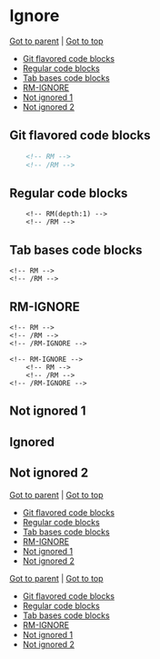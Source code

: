 Ignore
======

<!-- RM -->

[Got to parent](./README.md) | [Got to top](/README.md)

* [Git flavored code blocks](#git-flavored-code-blocks)
* [Regular code blocks](#regular-code-blocks)
* [Tab bases code blocks](#tab-bases-code-blocks)
* [RM-IGNORE](#rm-ignore)
* [Not ignored 1](#not-ignored-1)
* [Not ignored 2](#not-ignored-2)
<!-- /RM -->

Git flavored code blocks
------------------------

```html
    <!-- RM -->
    <!-- /RM -->
```

Regular code blocks
-------------------

```
    <!-- RM(depth:1) -->
    <!-- /RM -->
```

Tab bases code blocks
---------------------

    <!-- RM -->
    <!-- /RM -->

RM-IGNORE
---------

<!-- RM-IGNORE -->
    <!-- RM -->
    <!-- /RM -->
    <!-- /RM-IGNORE -->
<!-- RM -->
<!-- /RM -->
<!-- /RM-IGNORE -->

    <!-- RM-IGNORE -->
        <!-- RM -->
        <!-- /RM -->
    <!-- /RM-IGNORE -->

Not ignored 1
-------------

<!-- RM-IGNORE -->
Ignored
-------
<!-- /RM-IGNORE -->

Not ignored 2
-------------

<!-- RM -->

[Got to parent](./README.md) | [Got to top](/README.md)

* [Git flavored code blocks](#git-flavored-code-blocks)
* [Regular code blocks](#regular-code-blocks)
* [Tab bases code blocks](#tab-bases-code-blocks)
* [RM-IGNORE](#rm-ignore)
* [Not ignored 1](#not-ignored-1)
* [Not ignored 2](#not-ignored-2)
<!-- /RM -->

<!-- RM(depth:1) -->

[Got to parent](./README.md) | [Got to top](/README.md)

* [Git flavored code blocks](#git-flavored-code-blocks)
* [Regular code blocks](#regular-code-blocks)
* [Tab bases code blocks](#tab-bases-code-blocks)
* [RM-IGNORE](#rm-ignore)
* [Not ignored 1](#not-ignored-1)
* [Not ignored 2](#not-ignored-2)
<!-- /RM -->